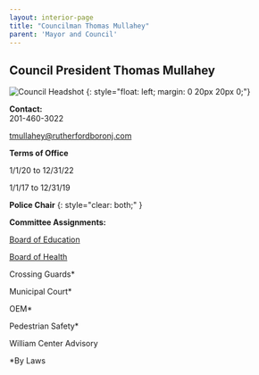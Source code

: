 ```yaml
---
layout: interior-page
title: "Councilman Thomas Mullahey"
parent: 'Mayor and Council'
---
```


## Council President Thomas Mullahey

![Council Headshot](../tom-mullahey.png)
{: style="float: left; margin: 0 20px 20px 0;"}

**Contact:**  
201-460-3022

tmullahey@rutherfordboronj.com

**Terms of Office**  

1/1/20 to 12/31/22

1/1/17 to 12/31/19

**Police Chair**
{: style="clear: both;" }

**Committee Assignments:**  

[Board of Education](https://www.rutherfordschools.org/boardofeducation/)

[Board of Health](/committees/board-of-health/)

Crossing Guards*

Municipal Court*

OEM*

Pedestrian Safety*

William Center Advisory 

*By Laws
